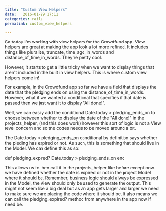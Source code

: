 ```yaml
---
title: "Custom View Helpers"
date:   2016-01-29 17:11
categories: rails
permalink: custom_view_helpers

---
```


So today I'm working with view helpers for the Crowdfund app. 
View helpers are great at making the app look a lot more refined. It includes things like pluralize, truncate, time_ago_in_words and distance_of_time_in_words. They're pretty cool. 

However, it starts to get a little tricky when we want to display things that aren't included in the built in view helpers. This is where custom view helpers come in!

For example, in the Crowdfund app so far we have a field that displays the date that the pledging ends on using the distance_of_time_in_words. However, what if we wanted a conditional that specifies if that date is passed then we just want it to display "All done!". 

Well, we can easily add the conditional Date.today > pledging_ends_on to choose between whether to display the date of the "All done!" in the projects_helper, (and this does work) however this sort of logic is not a View level concern and so the codes needs to be moved around a bit. 

The Date.today > pledging_ends_on conditional by definition says whether the pleding has expired or not. As such, this is something that should live in the Model. We can define this as so:

def pledging_expired?
  Date.today > pledging_ends_on
end

This allows us to then call it in the projects_helper like before except now we have defined whether the date is expired or not in the project Model where it should be. Remember, business logic should always be expressed in the Model, the View should only be used to generate the output. This might not seem like a big deal but as an app gets larger and larger we need to make sure we are placing the code where it should be. It also means we can call the pledging_expired? method from anywhere in the app now if need be. 



